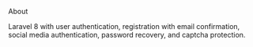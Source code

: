 About

Laravel 8 with user authentication, registration with email confirmation, social media authentication, password recovery, and captcha protection.
